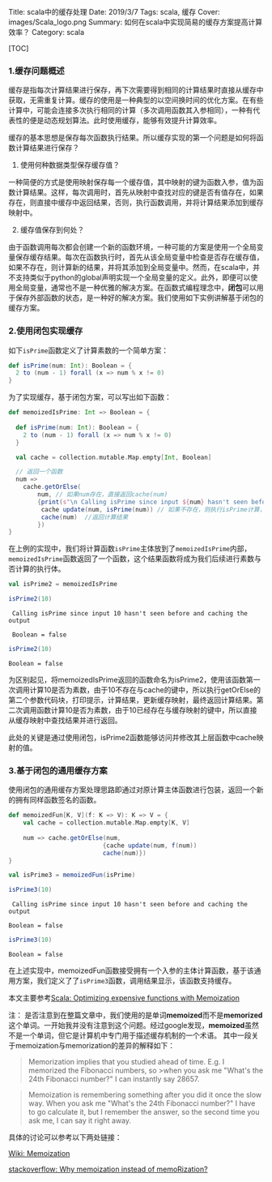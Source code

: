 Title: scala中的缓存处理
Date: 2019/3/7
Tags: scala, 缓存
Cover: images/Scala_logo.png
Summary: 如何在scala中实现简易的缓存方案提高计算效率？
Category: scala


[TOC]

### 1.缓存问题概述

缓存是指每次计算结果进行保存，再下次需要得到相同的计算结果时直接从缓存中获取，无需重复计算。缓存的使用是一种典型的以空间换时间的优化方案。在有些计算中，可能会连接多次执行相同的计算（多次调用函数其入参相同），一种有代表性的便是动态规划算法。此时使用缓存，能够有效提升计算效率。

缓存的基本思想是保存每次函数执行结果。所以缓存实现的第一个问题是如何将函数计算结果进行保存？

1. 使用何种数据类型保存缓存值？

一种简便的方式是使用映射保存每一个缓存值，其中映射的键为函数入参，值为函数计算结果。这样，每次调用时，首先从映射中查找对应的键是否有值存在，如果存在，则直接中缓存中返回结果，否则，执行函数调用，并将计算结果添加到缓存映射中。

2. 缓存值保存到何处？

由于函数调用每次都会创建一个新的函数环境，一种可能的方案是使用一个全局变量保存缓存结果。每次在函数执行时，首先从该全局变量中检查是否存在缓存值，如果不存在，则计算新的结果，并将其添加到全局变量中。然而，在scala中，并不支持类似于python的global声明实现一个全局变量的定义。此外，即便可以使用全局变量，通常也不是一种优雅的解决方案。在函数式编程理念中，**闭包**可以用于保存外部函数的状态，是一种好的解决方案。我们使用如下实例讲解基于闭包的缓存方案。

### 2.使用闭包实现缓存

如下`isPrime`函数定义了计算素数的一个简单方案：


```scala
def isPrime(num: Int): Boolean = {
  2 to (num - 1) forall (x => num % x != 0)
}
```

为了实现缓存，基于闭包方案，可以写出如下函数：


```scala
def memoizedIsPrime: Int => Boolean = {
    
  def isPrime(num: Int): Boolean = {
    2 to (num - 1) forall (x => num % x != 0)
  }

  val cache = collection.mutable.Map.empty[Int, Boolean]

  // 返回一个函数
  num =>
    cache.getOrElse(
        num, // 如果num存在，直接返回cache(num)
        {print(s"\n Calling isPrime since input ${num} hasn't seen before and caching the output")
         cache update(num, isPrime(num)) // 如果不存在，则执行isPrime计算，并更新缓存映射
         cache(num)  //返回计算结果
        })
}
```


在上例的实现中，我们将计算函数`isPrime`主体放到了`memoizedIsPrime`内部，`memoizedIsPrime`函数返回了一个函数，这个结果函数将成为我们后续进行素数与否计算的执行体。


```scala
val isPrime2 = memoizedIsPrime
```

```scala
isPrime2(10)
```
    
     Calling isPrime since input 10 hasn't seen before and caching the output

     Boolean = false




```scala
isPrime2(10)
```

    Boolean = false


为区别起见，将memoizedIsPrime返回的函数命名为isPrime2，使用该函数第一次调用计算10是否为素数，由于10不存在与cache的键中，所以执行getOrElse的第二个参数代码块，打印提示，计算结果，更新缓存映射，最终返回计算结果。第二次调用函数计算10是否为素数，由于10已经存在与缓存映射的键中，所以直接从缓存映射中查找结果并进行返回。

此处的关键是通过使用闭包，isPrime2函数能够访问并修改其上层函数中cache映射的值。

### 3.基于闭包的通用缓存方案

使用闭包的通用缓存方案处理思路即通过对原计算主体函数进行包装，返回一个新的拥有同样函数签名的函数。


```scala
def memoizedFun[K, V](f: K => V): K => V = {
    val cache = collection.mutable.Map.empty[K, V]
    
    num => cache.getOrElse(num,
                          {cache update(num, f(num))
                          cache(num)})
}
```



```scala
val isPrime3 = memoizedFun(isPrime)

```


```scala
isPrime3(10)
```
    
     Calling isPrime since input 10 hasn't seen before and caching the output

    Boolean = false


```scala
isPrime3(10)
```

    Boolean = false

在上述实现中，memoizedFun函数接受拥有一个入参的主体计算函数，基于该通用方案，我们定义了了`isPrime3`函数，调用结果显示，该函数支持缓存。

本文主要参考[Scala: Optimizing expensive functions with Memoization](https://medium.com/musings-on-functional-programming/scala-optimizing-expensive-functions-with-memoization-c05b781ae826)

注： 是否注意到在整篇文章中，我们使用的是单词**memoized**而不是**memorized**这个单词。一开始我并没有注意到这个问题。经过google发现，**memoized**虽然不是一个单词，但它是计算机中专门用于描述缓存机制的一个术语。
其中一段关于memoization与memorization的差异的解释如下：

> Memorization implies that you studied ahead of time. E.g. I memorized the Fibonacci numbers, so >when you ask me "What's the 24th Fibonacci number?" I can instantly say 28657.

> Memoization is remembering something after you did it once the slow way. When you ask me "What's the 24th Fibonacci number?" I have to go calculate it, but I remember the answer, so the second time you ask me, I can say it right away.

具体的讨论可以参考以下两处链接：

[Wiki: Memoization](https://en.wikipedia.org/wiki/Memoization)

[stackoverflow: Why memoization instead of memoRization?](https://stackoverflow.com/questions/45242851/why-memoization-instead-of-memorization)

